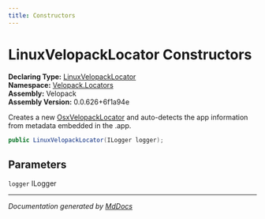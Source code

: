 ```yaml
---
title: Constructors
---
```

<!--  
  <auto-generated>   
    The contents of this file were generated by a tool.  
    Changes to this file may be list if the file is regenerated  
  </auto-generated>   
-->

# LinuxVelopackLocator Constructors

**Declaring Type:** [LinuxVelopackLocator](../index.md)  
**Namespace:** [Velopack.Locators](../../index.md)  
**Assembly:** Velopack  
**Assembly Version:** 0.0.626+6f1a94e

Creates a new [OsxVelopackLocator](../../OsxVelopackLocator/index.md) and auto\-detects the app information from metadata embedded in the .app.

```csharp
public LinuxVelopackLocator(ILogger logger);
```

## Parameters

`logger`  ILogger

___

*Documentation generated by [MdDocs](https://github.com/ap0llo/mddocs)*
